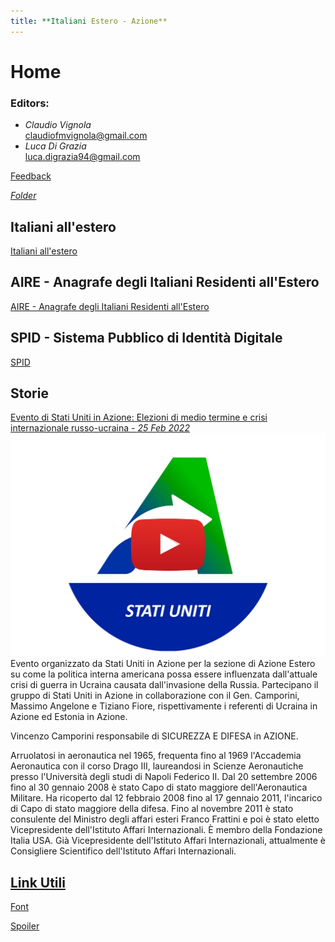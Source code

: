 ```yaml
---
title: **Italiani Estero - Azione**
---
```


# Home
### Editors:
* _Claudio Vignola_   
claudiofmvignola@gmail.com
* _Luca Di Grazia_    
luca.digrazia94@gmail.com


[Feedback](https://forms.gle/NJjV29cwQxJZwxc78)

[*_Folder_*](https://drive.google.com/drive/u/1/folders/1FFjdrbZXcaxTuNO8uTnLsSJE2ERG_hbs)

## Italiani all'estero
[Italiani all'estero](/researchquestion)

## AIRE - Anagrafe degli Italiani Residenti all'Estero
[AIRE - Anagrafe degli Italiani Residenti all'Estero](/AIRE.md)

## SPID - Sistema Pubblico di Identità Digitale
[SPID](https://www.spid.gov.it/en/what-is-spid/how-to-activate-spid/)

## Storie
[Evento di Stati Uniti in Azione: Elezioni di medio termine e crisi internazionale russo-ucraina - *_25 Feb 2022_*](https://www.youtube.com/watch?v=PMLtIc6dBQQ&t=8s)
[![Video](/VideoAzione.png)](https://www.youtube.com/watch?v=PMLtIc6dBQQ&t=8s)
Evento organizzato da Stati Uniti in Azione per la sezione di Azione Estero su come la politica interna americana possa essere influenzata dall'attuale crisi di guerra in Ucraina causata dall'invasione della Russia. 
Partecipano il gruppo di Stati Uniti in Azione in collaborazione con il Gen. Camporini, Massimo Angelone e Tiziano Fiore, rispettivamente i referenti di Ucraina in Azione ed Estonia in Azione.

Vincenzo Camporini responsabile di SICUREZZA E DIFESA in AZIONE.

Arruolatosi in aeronautica nel 1965, frequenta fino al 1969 l'Accademia Aeronautica con il corso Drago III, laureandosi in Scienze Aeronautiche presso l'Università degli studi di Napoli Federico II. Dal 20 settembre 2006 fino al 30 gennaio 2008 è stato Capo di stato maggiore dell'Aeronautica Militare. Ha ricoperto dal 12 febbraio 2008 fino al 17 gennaio 2011, l'incarico di Capo di stato maggiore della difesa. Fino al novembre 2011 è stato consulente del Ministro degli affari esteri Franco Frattini e poi è stato eletto Vicepresidente dell'Istituto Affari Internazionali. È membro della Fondazione Italia USA. Già Vicepresidente dell'Istituto Affari Internazionali, attualmente è Consigliere Scientifico dell'Istituto Affari Internazionali.

## [Link Utili](/link)





[Font](/Font)

[Spoiler](https://youtu.be/dQw4w9WgXcQ?t=45)



